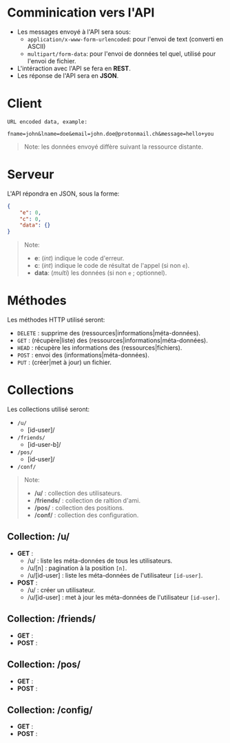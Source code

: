 # Comminication vers l'API
* Les messages envoyé à l'API sera sous:
	* `application/x-www-form-urlencoded`: pour l'envoi de text (converti en ASCII)
	* `multipart/form-data`: pour l'envoi de données tel quel, utilisé pour l'envoi de fichier.
* L'intéraction avec l'API se fera en **REST**.
* Les réponse de l'API sera en **JSON**.

# Client
```plain
URL encoded data, example:

fname=john&lname=doe&email=john.doe@protonmail.ch&message=hello+you
```
> Note: les données envoyé diffère suivant la ressource distante.

# Serveur
L'API répondra en JSON, sous la forme:

```json
{
	"e": 0,
	"c": 0,
	"data": {}
}
```
> Note:
> * **e**: (*int*) indique le code d'erreur.
> * **c**: (*int*) indique le code de résultat de l'appel (si non `e`).
> * **data**: (*multi*) les données (si non `e` ; optionnel).

# Méthodes
Les méthodes HTTP utilisé seront:

* `DELETE`	: supprime des (ressources|informations|méta-données).
* `GET`		: (récupère|liste) des (ressources|informations|méta-données).
* `HEAD`	: récupère les informations des (ressources|fichiers).
* `POST`	: envoi des (informations|méta-données).
* `PUT`		: (créer|met à jour) un fichier.

# Collections
Les collections utilisé seront:

* `/u/`
	* [id-user]/
* `/friends/`
	* [id-user-b]/
* `/pos/`
	* [id-user]/
* `/conf/`

> Note:<br>
> * **/u/**			: collection des utilisateurs.<br>
> * **/friends/**	: collection de raltion d'ami.<br>
> * **/pos/**		: collection des positions.<br>
> * **/conf/**		: collection des configuration.

## Collection: /u/
* **GET** :
	* /u/			: liste les méta-données de tous les utilisateurs.
	* /u/[n]		: pagination à la position `[n]`.
	* /u/[id-user]	: liste les méta-données de l'utilisateur `[id-user]`.
* **POST** :
	* /u/			: créer un utilisateur.
	* /u/[id-user]	: met à jour les méta-données de l'utilisateur `[id-user]`.

## Collection: /friends/
* **GET** :
* **POST** :

## Collection: /pos/
* **GET** :
* **POST** :

## Collection: /config/
* **GET** :
* **POST** :
